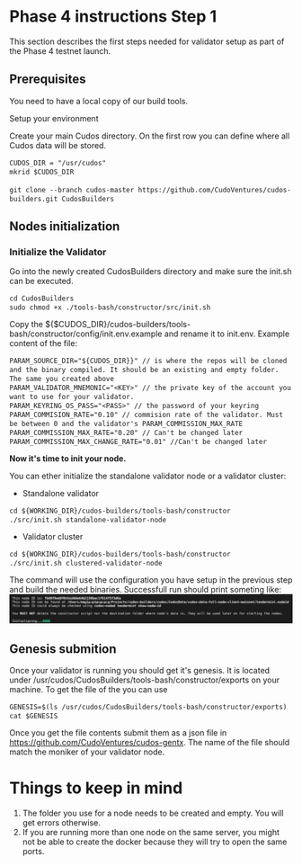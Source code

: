 # Phase 4 instructions Step 1

This section describes the first steps needed for validator setup as part of the Phase 4 testnet launch.


## Prerequisites
 

You need to have a local copy of our build tools.

Setup your environment

Create your main Cudos directory. On the first row you can define where all Cudos data will be stored.

```
CUDOS_DIR = "/usr/cudos"
mkrid $CUDOS_DIR

git clone --branch cudos-master https://github.com/CudoVentures/cudos-builders.git CudosBuilders
```

## Nodes initialization

### Initialize the Validator
Go into the newly created CudosBuilders directory and make sure the init.sh can be executed.
```
cd CudosBuilders
sudo chmod +x ./tools-bash/constructor/src/init.sh
```
Copy the ${$CUDOS_DIR}/cudos-builders/tools-bash/constructor/config/init.env.example and rename it to init.env. Example content of the file: 

```
PARAM_SOURCE_DIR="${CUDOS_DIR}}" // is where the repos will be cloned and the binary compiled. It should be an existing and empty folder. The same you created above
PARAM_VALIDATOR_MNEMONIC="<KEY>" // the private key of the account you want to use for your validator.
PARAM_KEYRING_OS_PASS="<PASS>" // the password of your keyring
PARAM_COMMISION_RATE="0.10" // commision rate of the validator. Must be between 0 and the validator's PARAM_COMMISSION_MAX_RATE
PARAM_COMMISSION_MAX_RATE="0.20" // Can't be changed later
PARAM_COMMISSION_MAX_CHANGE_RATE="0.01" //Can't be changed later
```

<!--
// TODO describe the process for ledger use
-->

**Now it's time to init your node.**


You can ether initialize the standalone validator node or a validator cluster:

- Standalone validator
```
cd ${WORKING_DIR}/cudos-builders/tools-bash/constructor
./src/init.sh standalone-validator-node
```
- Validator cluster
```
cd ${WORKING_DIR}/cudos-builders/tools-bash/constructor
./src/init.sh clustered-validator-node
```

The command will use the configuration you have setup in the previous step and build the needed binaries. Successfull run should print someting like: 
<img src="./init-full.png">

<!--
If you see any additional messages or error please refer to the troubleshooting section.
-->

## Genesis submition

Once your validator is running you should get it's genesis. It is located under /usr/cudos/CudosBuilders/tools-bash/constructor/exports on your machine. To get the file of the you can use 

```
GENESIS=$(ls /usr/cudos/CudosBuilders/tools-bash/constructor/exports)
cat $GENESIS

```
Once you get the file contents submit them as a json file in https://github.com/CudoVentures/cudos-gentx. The name of the file should match the moniker of your validator node.

# Things to keep in mind
1. The folder you use for a node needs to be created and empty. You will get errors otherwise.
2. If you are running more than one node on the same server, you might not be able to create the docker because they will try to open the same ports.

<!--
# Troubleshooting
-->